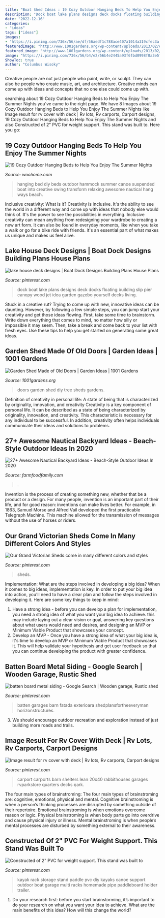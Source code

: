 ```yaml
---
title: "Boat Shed Ideas : 19 Cozy Outdoor Hanging Beds To Help You Enjoy The Summer Nights"
description: "Dock boat lake plans designs deck docks floating building slip pier canopy wood jet idea garden gazebo yourself decks living"
date: "2022-12-16"
categories:
- "ideas"
tags: ["ideas"]
images:
- "https://i.pinimg.com/736x/56/ae/df/56aedf1c788ace407a1014a319cfec3a.jpg"
featuredImage: "http://www.1001gardens.org/wp-content/uploads/2013/02/doors-cottage-728x971.jpg"
featured_image: "http://www.1001gardens.org/wp-content/uploads/2013/02/doors-cottage-728x971.jpg"
image: "https://i.pinimg.com/736x/56/b4/e2/56b4e2445a93f6fbd0998f0a3e5f99fb.jpg"
ShowToc: true
author: "Columbus Wisoky"
---
```



Creative people are not just people who paint, write, or sculpt. They can also be people who create music, art, and architecture. Creative minds can come up with ideas and concepts that no one else could come up with.

	

		
searching about 19 Cozy Outdoor Hanging Beds to Help You Enjoy The Summer Nights you've came to the right page. We have 8 Images about 19 Cozy Outdoor Hanging Beds to Help You Enjoy The Summer Nights like Image result for rv cover with deck | Rv lots, Rv carports, Carport designs, 19 Cozy Outdoor Hanging Beds to Help You Enjoy The Summer Nights and also Constructed of 2&quot; PVC for weight support. This stand was built to. Here you go:
		
    
## 19 Cozy Outdoor Hanging Beds To Help You Enjoy The Summer Nights

<img loading=lazy src="http://www.woohome.com/wp-content/uploads/2015/08/Hanging-Bed-Ideas-Summer-WooHome-2.jpg" onerror="this.onerror=null;this.src='https://tse1.mm.bing.net/th?id=OIP.EqMV_rn5KJReFugNGTBiPgHaLP&amp;pid=15.1';" alt="19 Cozy Outdoor Hanging Beds to Help You Enjoy The Summer Nights">

_Source: woohome.com_

>hanging bed diy beds outdoor hammock summer canoe suspended boat into creative swing transform relaxing awesome nautical hang ways beach. 

	

Inclusive creativity: What is it?
Creativity is inclusive. It's the ability to see the world in a different way and come up with ideas that nobody else would think of. It's the power to see the possibilities in everything. Inclusive creativity can mean anything from redesigning your wardrobe to creating a new art form. It can also be found in everyday moments, like when you take a walk or go for a bike ride with friends. It's an essential part of what makes us unique and makes us feel alive.

    
## Lake House Deck Designs | Boat Dock Designs Building Plans House Plans

<img loading=lazy src="https://s-media-cache-ak0.pinimg.com/736x/93/36/70/9336704c680f9397953fa4756a58b30a.jpg" onerror="this.onerror=null;this.src='https://tse3.mm.bing.net/th?id=OIP.RI_nAiRcGUG99w91XQCkPwHaFj&amp;pid=15.1';" alt="lake house deck designs | Boat Dock Designs Building Plans House Plans">

_Source: pinterest.com_

>dock boat lake plans designs deck docks floating building slip pier canopy wood jet idea garden gazebo yourself decks living. 

	

Stuck in a creative rut? Trying to come up with new, innovative ideas can be daunting. However, by following a few simple steps, you can jump start your creativity and get those ideas flowing. First, take some time to brainstorm. Write down everything that comes to mind, no matter how silly or impossible it may seem. Then, take a break and come back to your list with fresh eyes. Use these tips to help you get started on generating some great ideas.

    
## Garden Shed Made Of Old Doors | Garden Ideas | 1001 Gardens

<img loading=lazy src="http://www.1001gardens.org/wp-content/uploads/2013/02/doors-cottage-728x971.jpg" onerror="this.onerror=null;this.src='https://tse4.mm.bing.net/th?id=OIP.JaqorzGQHT8agG-aoZdtRgHaJ4&amp;pid=15.1';" alt="Garden Shed Made of Old Doors | Garden Ideas | 1001 Gardens">

_Source: 1001gardens.org_

>doors garden shed diy tree sheds gardens. 

	

Definition of creativity in personal life: A state of being that is characterized by originality, innovation, and creativity
Creativity is a key component of personal life. It can be described as a state of being characterized by originality, innovation, and creativity. This characteristic is necessary for any individual to be successful. In addition, creativity often helps individuals communicate their ideas and solutions to problems.

    
## 27+ Awesome Nautical Backyard Ideas - Beach-Style Outdoor Ideas In 2020

<img loading=lazy src="https://farmfoodfamily.com/wp-content/uploads/2020/06/7-beach-style-backyard-ideas.jpg" onerror="this.onerror=null;this.src='https://tse1.mm.bing.net/th?id=OIP.RWoXIssLXWONwE7pYMDDTQHaOF&amp;pid=15.1';" alt="27+ Awesome Nautical Backyard Ideas - Beach-Style Outdoor Ideas In 2020">

_Source: farmfoodfamily.com_

>. 

	

Invention is the process of creating something new, whether that be a product or a design. For many people, invention is an important part of their life, and for good reason: inventions can make lives better. For example, in 1863, Samuel Morse and Alfred Vail developed the first practicable Telegraph Machine. This machine allowed for the transmission of messages without the use of horses or riders.

    
## Our Grand Victorian Sheds Come In Many Different Colors And Styles

<img loading=lazy src="https://i.pinimg.com/736x/07/9e/32/079e3201439963746370218bf31b1dce.jpg" onerror="this.onerror=null;this.src='https://tse1.mm.bing.net/th?id=OIP.Di3Gha0R9U72Jcbn_LqOcwHaLK&amp;pid=15.1';" alt="Our Grand Victorian Sheds come in many different colors and styles">

_Source: pinterest.com_

>sheds. 

	

Implementation: What are the steps involved in developing a big idea?
When it comes to big ideas, implementation is key. In order to put your big idea into action, you'll need to have a clear plan and follow the steps involved in developing it. Here are some key things to keep in mind: 
1. Have a strong idea - before you can develop a plan for implementation, you need a strong idea of what you want your big idea to achieve. this may include laying out a clear vision or goal, answering key questions about what users would need and desires, and designing an MVP or Minimum Viable Product that showcases your concept. 
2. Develop an MVP - Once you have a strong idea of what your big idea is, it's time to develop an MVP or Minimum Viable Product that showcases it. This will help validate your hypothesis and get user feedback so that you can continue developing the product with greater confidence.

    
## Batten Board Metal Siding - Google Search | Wooden Garage, Rustic Shed

<img loading=lazy src="https://i.pinimg.com/736x/56/b4/e2/56b4e2445a93f6fbd0998f0a3e5f99fb.jpg" onerror="this.onerror=null;this.src='https://tse3.mm.bing.net/th?id=OIP.eF4QIZaMDLYfQIAypq2xogHaD-&amp;pid=15.1';" alt="batten board metal siding - Google Search | Wooden garage, Rustic shed">

_Source: pinterest.com_

>batten garages barn fatada exterioara shedplansfortheeveryman horizonstructures. 

	

3. We should encourage outdoor recreation and exploration instead of just building more roads and trails.

    
## Image Result For Rv Cover With Deck | Rv Lots, Rv Carports, Carport Designs

<img loading=lazy src="https://i.pinimg.com/736x/56/ae/df/56aedf1c788ace407a1014a319cfec3a.jpg" onerror="this.onerror=null;this.src='https://tse2.mm.bing.net/th?id=OIP.FLRBc4obRJa7L-AWJFwTmAHaFj&amp;pid=15.1';" alt="Image result for rv cover with deck | Rv lots, Rv carports, Carport designs">

_Source: pinterest.com_

>carport carports barn shelters lean 20x40 rabbithouses garages rvparkstore quarters decks qark. 

	

The four main types of brainstroming:
The four main types of brainstroming are: cognitive, emotional, physical and mental. Cognitive brainstroming is when a person’s thinking processes are disrupted by something outside of their repertoire. Emotional brainstroming is when emotions overcome reason or logic. Physical brainstroming is when body parts go into overdrive and cause physical injury or illness. Mental brainstroming is when people’s mental processes are disturbed by something external to their awareness.

    
## Constructed Of 2&quot; PVC For Weight Support. This Stand Was Built To

<img loading=lazy src="https://i.pinimg.com/originals/f9/82/6a/f9826a7c5edd6b6b66685e34920969df.jpg" onerror="this.onerror=null;this.src='https://tse3.mm.bing.net/th?id=OIP.2H2-mWWq9uh3RsnC4qW06QHaJ_&amp;pid=15.1';" alt="Constructed of 2&quot; PVC for weight support. This stand was built to">

_Source: pinterest.com_

>kayak rack storage stand paddle pvc diy kayaks canoe support outdoor boat garage multi racks homemade pipe paddleboard holder trailer. 

	

1. Do your research first: before you start brainstorming, it’s important to do your research on what you want your idea to achieve. What are the main benefits of this idea? How will this change the world?

